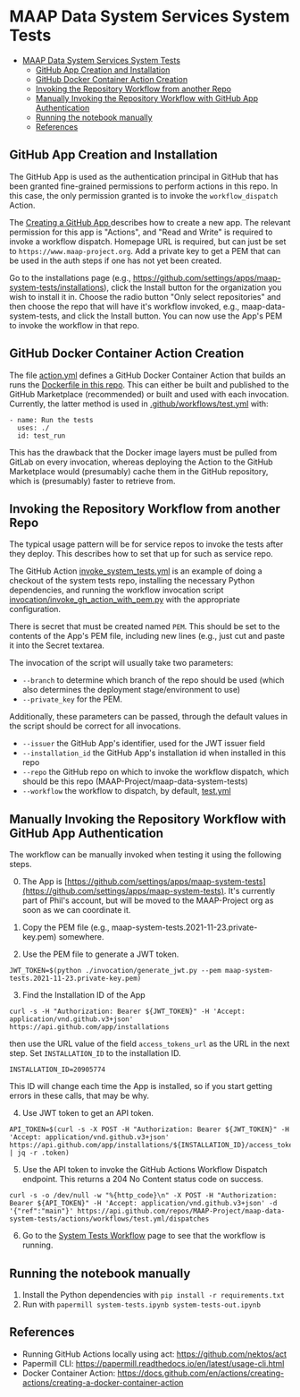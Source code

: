 # MAAP Data System Services System Tests

- [MAAP Data System Services System Tests](#maap-data-system-services-system-tests)
  - [GitHub App Creation and Installation](#github-app-creation-and-installation)
  - [GitHub Docker Container Action Creation](#github-docker-container-action-creation)
  - [Invoking the Repository Workflow from another Repo](#invoking-the-repository-workflow-from-another-repo)
  - [Manually Invoking the Repository Workflow with GitHub App Authentication](#manually-invoking-the-repository-workflow-with-github-app-authentication)
  - [Running the notebook manually](#running-the-notebook-manually)
  - [References](#references)

## GitHub App Creation and Installation

The GitHub App is used as the authentication principal in GitHub that has been granted
fine-grained permissions to perform actions in this repo. In this case, the only permission
granted is to invoke the `workflow_dispatch` Action.

The [Creating a GitHub App
](https://docs.github.com/en/developers/apps/building-github-apps/creating-a-github-app) describes how to create a new app. The relevant permission for this app is "Actions", and "Read and Write" is required to invoke a workflow dispatch.  Homepage URL is required, but can just be set to `https://www.maap-project.org`. Add a private key to get a PEM that can be used in the auth steps if one has not yet been created.

Go to the installations page (e.g., https://github.com/settings/apps/maap-system-tests/installations), click the Install button for the organization you wish to install it in. Choose the radio button "Only select repositories" and then choose the repo that will have it's workflow invoked, e.g., maap-data-system-tests, and click the Install button. You can now use the App's PEM to invoke the workflow in that repo.

## GitHub Docker Container Action Creation

The file [action.yml](action.yml) defines a GitHub Docker Container Action that builds an runs the [Dockerfile in this repo](Dockerfile). This can either be built and published to the GitHub Marketplace (recommended) or built and used with each invocation. Currently, the latter method is used in [.github/workflows/test.yml](.github/workflows/test.yml) with:

```
- name: Run the tests
  uses: ./
  id: test_run
```

This has the drawback that the Docker image layers must be pulled from GitLab on every invocation, whereas deploying the Action to the GitHub Marketplace would (presumably) cache them in the GitHub repository, which is (presumably) faster to retrieve from.

## Invoking the Repository Workflow from another Repo

The typical usage pattern will be for service repos to invoke the tests after they deploy.
This describes how to set that up for such as service repo.

The GitHub Action [invoke_system_tests.yml](
https://github.com/MAAP-Project/fake-service-for-invoking-system-tests/blob/main/.github/workflows/invoke_system_tests.yml) is an example of doing a checkout of the system tests repo, installing the necessary Python dependencies, and running the workflow invocation script [invocation/invoke_gh_action_with_pem.py](invocation/invoke_gh_action_with_pem.py) with the appropriate configuration.

There is secret that must be created named `PEM`. This should be set to the contents of the App's PEM file, including new lines (e.g., just cut and paste it into the Secret textarea.

The invocation of the script will usually take two parameters:

- `--branch` to determine which branch of the repo should be used (which also determines the deployment stage/environment to use)
- `--private_key` for the PEM.

Additionally, these parameters can be passed, through the default values in the script should be correct for all invocations.

- `--issuer` the GitHub App's identifier, used for the JWT issuer field
- `--installation_id` the GitHub App's installation id when installed in this repo
- `--repo` the GitHub repo on which to invoke the workflow dispatch, which should be this repo (MAAP-Project/maap-data-system-tests)
- `--workflow` the workflow to dispatch, by default, [test.yml](.github/workflows/test.yml)

## Manually Invoking the Repository Workflow with GitHub App Authentication

The workflow can be manually invoked when testing it using the following steps.

0. The App is [https://github.com/settings/apps/maap-system-tests](https://github.com/settings/apps/maap-system-tests). It's currently part of Phil's account, but will be moved to the MAAP-Project org as soon as we can coordinate it.

1. Copy the PEM file (e.g., maap-system-tests.2021-11-23.private-key.pem) somewhere.

2. Use the PEM file to generate a JWT token.

```
JWT_TOKEN=$(python ./invocation/generate_jwt.py --pem maap-system-tests.2021-11-23.private-key.pem)
```

3. Find the Installation ID of the App

```
curl -s -H "Authorization: Bearer ${JWT_TOKEN}" -H 'Accept: application/vnd.github.v3+json' https://api.github.com/app/installations
```

then use the URL value of the field `access_tokens_url` as the URL in the next step. Set
`INSTALLATION_ID` to the installation ID.

```
INSTALLATION_ID=20905774
```

This ID will change each time the App is installed, so if you start getting errors in these calls, that may be why.

4. Use JWT token to get an API token.

```
API_TOKEN=$(curl -s -X POST -H "Authorization: Bearer ${JWT_TOKEN}" -H 'Accept: application/vnd.github.v3+json' https://api.github.com/app/installations/${INSTALLATION_ID}/access_tokens | jq -r .token)
```

5. Use the API token to invoke the GitHub Actions Workflow Dispatch endpoint. This returns
   a 204 No Content status code on success.

```
curl -s -o /dev/null -w "%{http_code}\n" -X POST -H "Authorization: Bearer ${API_TOKEN}" -H 'Accept: application/vnd.github.v3+json' -d '{"ref":"main"}' https://api.github.com/repos/MAAP-Project/maap-data-system-tests/actions/workflows/test.yml/dispatches
```

6. Go to the [System Tests Workflow](https://github.com/MAAP-Project/maap-data-system-tests/actions/workflows/test.yml) page to see that the workflow is running.

## Running the notebook manually

1. Install the Python dependencies with `pip install -r requirements.txt`
2. Run with `papermill system-tests.ipynb system-tests-out.ipynb`

## References

- Running GitHub Actions locally using act: https://github.com/nektos/act
- Papermill CLI: https://papermill.readthedocs.io/en/latest/usage-cli.html
- Docker Container Action: https://docs.github.com/en/actions/creating-actions/creating-a-docker-container-action
